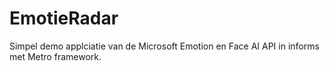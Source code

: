 # EmotieRadar
Simpel demo applciatie van de Microsoft Emotion en Face AI API in informs met Metro framework.
